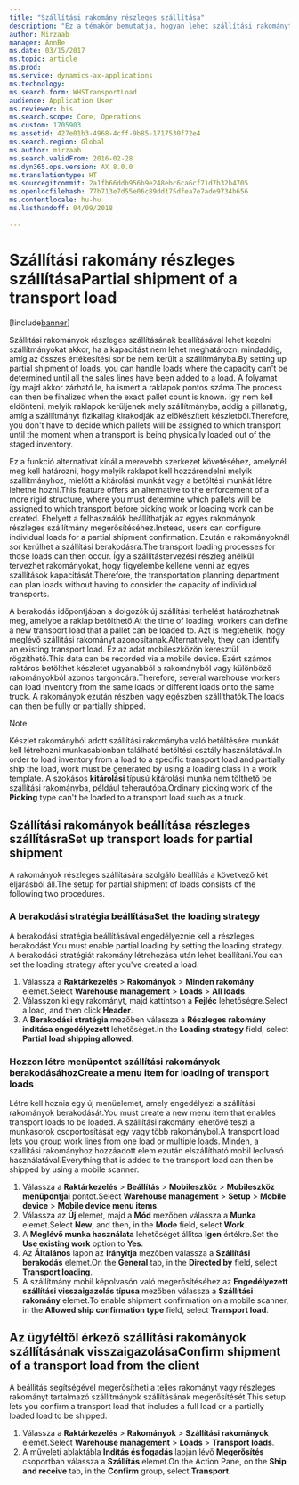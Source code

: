 ```yaml
---
title: "Szállítási rakomány részleges szállítása"
description: "Ez a témakör bemutatja, hogyan lehet szállítási rakományt részben szállítani és elhalasztani a szállítmányhoz tartozó kapacitás tervezését."
author: Mirzaab
manager: AnnBe
ms.date: 03/15/2017
ms.topic: article
ms.prod: 
ms.service: dynamics-ax-applications
ms.technology: 
ms.search.form: WHSTransportLoad
audience: Application User
ms.reviewer: bis
ms.search.scope: Core, Operations
ms.custom: 1705903
ms.assetid: 427e01b3-4968-4cff-9b85-1717530f72e4
ms.search.region: Global
ms.author: mirzaab
ms.search.validFrom: 2016-02-28
ms.dyn365.ops.version: AX 8.0.0
ms.translationtype: HT
ms.sourcegitcommit: 2a1fb66ddb956b9e248ebc6ca6cf71d7b32b4705
ms.openlocfilehash: 77b713e7d55e06c89dd175dfea7e7ade9734b656
ms.contentlocale: hu-hu
ms.lasthandoff: 04/09/2018

---
```


# <a name="partial-shipment-of-a-transport-load"></a><span data-ttu-id="92a6d-103">Szállítási rakomány részleges szállítása</span><span class="sxs-lookup"><span data-stu-id="92a6d-103">Partial shipment of a transport load</span></span>

[!include[banner](../includes/banner.md)]

<span data-ttu-id="92a6d-104">Szállítási rakományok részleges szállításának beállításával lehet kezelni szállítmányokat akkor, ha a kapacitást nem lehet meghatározni mindaddig, amíg az összes értékesítési sor be nem került a szállítmányba.</span><span class="sxs-lookup"><span data-stu-id="92a6d-104">By setting up partial shipment of loads, you can handle loads where the capacity can't be determined until all the sales lines have been added to a load.</span></span> <span data-ttu-id="92a6d-105">A folyamat így majd akkor zárható le, ha ismert a raklapok pontos száma.</span><span class="sxs-lookup"><span data-stu-id="92a6d-105">The process can then be finalized when the exact pallet count is known.</span></span> <span data-ttu-id="92a6d-106">Így nem kell eldönteni, melyik raklapok kerüljenek mely szállítmányba, addig a pillanatig, amíg a szállítmányt fizikailag kirakodják az előkészített készletből.</span><span class="sxs-lookup"><span data-stu-id="92a6d-106">Therefore, you don't have to decide which pallets will be assigned to which transport until the moment when a transport is being physically loaded out of the staged inventory.</span></span>

<span data-ttu-id="92a6d-107">Ez a funkció alternatívát kínál a merevebb szerkezet követéséhez, amelynél meg kell határozni, hogy melyik raklapot kell hozzárendelni melyik szállítmányhoz, mielőtt a kitárolási munkát vagy a betöltési munkát létre lehetne hozni.</span><span class="sxs-lookup"><span data-stu-id="92a6d-107">This feature offers an alternative to the enforcement of a more rigid structure, where you must determine which pallets will be assigned to which transport before picking work or loading work can be created.</span></span> <span data-ttu-id="92a6d-108">Ehelyett a felhasználók beállíthatják az egyes rakományok részleges szállítmány megerősítéséhez.</span><span class="sxs-lookup"><span data-stu-id="92a6d-108">Instead, users can configure individual loads for a partial shipment confirmation.</span></span> <span data-ttu-id="92a6d-109">Ezután e rakományoknál sor kerülhet a szállítási berakodásra.</span><span class="sxs-lookup"><span data-stu-id="92a6d-109">The transport loading processes for those loads can then occur.</span></span> <span data-ttu-id="92a6d-110">Így a szállítástervezési részleg anélkül tervezhet rakományokat, hogy figyelembe kellene venni az egyes szállítások kapacitását.</span><span class="sxs-lookup"><span data-stu-id="92a6d-110">Therefore, the transportation planning department can plan loads without having to consider the capacity of individual transports.</span></span>

<span data-ttu-id="92a6d-111">A berakodás időpontjában a dolgozók új szállítási terhelést határozhatnak meg, amelybe a raklap betölthető.</span><span class="sxs-lookup"><span data-stu-id="92a6d-111">At the time of loading, workers can define a new transport load that a pallet can be loaded to.</span></span> <span data-ttu-id="92a6d-112">Azt is megtehetik, hogy meglévő szállítási rakományt azonosítanak.</span><span class="sxs-lookup"><span data-stu-id="92a6d-112">Alternatively, they can identify an existing transport load.</span></span> <span data-ttu-id="92a6d-113">Ez az adat mobileszközön keresztül rögzíthető.</span><span class="sxs-lookup"><span data-stu-id="92a6d-113">This data can be recorded via a mobile device.</span></span> <span data-ttu-id="92a6d-114">Ezért számos raktáros betölthet készletet ugyanabból a rakományból vagy különböző rakományokból azonos targoncára.</span><span class="sxs-lookup"><span data-stu-id="92a6d-114">Therefore, several warehouse workers can load inventory from the same loads or different loads onto the same truck.</span></span> <span data-ttu-id="92a6d-115">A rakományok ezután részben vagy egészben szállíthatók.</span><span class="sxs-lookup"><span data-stu-id="92a6d-115">The loads can then be fully or partially shipped.</span></span>

> [!NOTE] 
> <span data-ttu-id="92a6d-116">Készlet rakományból adott szállítási rakományba való betöltésére munkát kell létrehozni munkasablonban található betöltési osztály használatával.</span><span class="sxs-lookup"><span data-stu-id="92a6d-116">In order to load inventory from a load to a specific transport load and partially ship the load, work must be generated by using a loading class in a work template.</span></span> <span data-ttu-id="92a6d-117">A szokásos **kitárolási** típusú kitárolási munka nem tölthető be szállítási rakományba, például teherautóba.</span><span class="sxs-lookup"><span data-stu-id="92a6d-117">Ordinary picking work of the **Picking** type can't be loaded to a transport load such as a truck.</span></span>

## <a name="set-up-transport-loads-for-partial-shipment"></a><span data-ttu-id="92a6d-118">Szállítási rakományok beállítása részleges szállításra</span><span class="sxs-lookup"><span data-stu-id="92a6d-118">Set up transport loads for partial shipment</span></span>

<span data-ttu-id="92a6d-119">A rakományok részleges szállítására szolgáló beállítás a következő két eljárásból áll.</span><span class="sxs-lookup"><span data-stu-id="92a6d-119">The setup for partial shipment of loads consists of the following two procedures.</span></span>

### <a name="set-the-loading-strategy"></a><span data-ttu-id="92a6d-120">A berakodási stratégia beállítása</span><span class="sxs-lookup"><span data-stu-id="92a6d-120">Set the loading strategy</span></span>

<span data-ttu-id="92a6d-121">A berakodási stratégia beállításával engedélyeznie kell a részleges berakodást.</span><span class="sxs-lookup"><span data-stu-id="92a6d-121">You must enable partial loading by setting the loading strategy.</span></span> <span data-ttu-id="92a6d-122">A berakodási stratégiát rakomány létrehozása után lehet beállítani.</span><span class="sxs-lookup"><span data-stu-id="92a6d-122">You can set the loading strategy after you've created a load.</span></span>

1. <span data-ttu-id="92a6d-123">Válassza a **Raktárkezelés** \> **Rakományok** \> **Minden rakomány** elemet.</span><span class="sxs-lookup"><span data-stu-id="92a6d-123">Select **Warehouse management** \> **Loads** \> **All loads**.</span></span>
2. <span data-ttu-id="92a6d-124">Válasszon ki egy rakományt, majd kattintson a **Fejléc** lehetőségre.</span><span class="sxs-lookup"><span data-stu-id="92a6d-124">Select a load, and then click **Header**.</span></span>
3. <span data-ttu-id="92a6d-125">A **Berakodási stratégia** mezőben válassza a **Részleges rakomány indítása engedélyezett** lehetőséget.</span><span class="sxs-lookup"><span data-stu-id="92a6d-125">In the **Loading strategy** field, select **Partial load shipping allowed**.</span></span>

### <a name="create-a-menu-item-for-loading-of-transport-loads"></a><span data-ttu-id="92a6d-126">Hozzon létre menüpontot szállítási rakományok berakodásához</span><span class="sxs-lookup"><span data-stu-id="92a6d-126">Create a menu item for loading of transport loads</span></span>

<span data-ttu-id="92a6d-127">Létre kell hoznia egy új menüelemet, amely engedélyezi a szállítási rakományok berakodását.</span><span class="sxs-lookup"><span data-stu-id="92a6d-127">You must create a new menu item that enables transport loads to be loaded.</span></span> <span data-ttu-id="92a6d-128">A szállítási rakomány lehetővé teszi a munkasorok csoportosítását egy vagy több rakományból.</span><span class="sxs-lookup"><span data-stu-id="92a6d-128">A transport load lets you group work lines from one load or multiple loads.</span></span> <span data-ttu-id="92a6d-129">Minden, a szállítási rakományhoz hozzáadott elem ezután elszállítható mobil leolvasó használatával.</span><span class="sxs-lookup"><span data-stu-id="92a6d-129">Everything that is added to the transport load can then be shipped by using a mobile scanner.</span></span>

1. <span data-ttu-id="92a6d-130">Válassza a **Raktárkezelés** \> **Beállítás** \> **Mobileszköz** \> **Mobileszköz menüpontjai** pontot.</span><span class="sxs-lookup"><span data-stu-id="92a6d-130">Select **Warehouse management** \> **Setup** \> **Mobile device** \> **Mobile device menu items**.</span></span>
2. <span data-ttu-id="92a6d-131">Válassza az **Új** elemet, majd a **Mód** mezőben válassza a **Munka** elemet.</span><span class="sxs-lookup"><span data-stu-id="92a6d-131">Select **New**, and then, in the **Mode** field, select **Work**.</span></span>
3. <span data-ttu-id="92a6d-132">A **Meglévő munka használata** lehetőséget állítsa **Igen** értékre.</span><span class="sxs-lookup"><span data-stu-id="92a6d-132">Set the **Use existing work** option to **Yes**.</span></span>
4. <span data-ttu-id="92a6d-133">Az **Általános** lapon az **Irányítja** mezőben válassza a **Szállítási berakodás** elemet.</span><span class="sxs-lookup"><span data-stu-id="92a6d-133">On the **General** tab, in the **Directed by** field, select **Transport loading**.</span></span>
5. <span data-ttu-id="92a6d-134">A szállítmány mobil képolvasón való megerősítéséhez az **Engedélyezett szállítási visszaigazolás típusa** mezőben válassza a **Szállítási rakomány** elemet.</span><span class="sxs-lookup"><span data-stu-id="92a6d-134">To enable shipment confirmation on a mobile scanner, in the **Allowed ship confirmation type** field, select **Transport load**.</span></span>

## <a name="confirm-shipment-of-a-transport-load-from-the-client"></a><span data-ttu-id="92a6d-135">Az ügyféltől érkező szállítási rakományok szállításának visszaigazolása</span><span class="sxs-lookup"><span data-stu-id="92a6d-135">Confirm shipment of a transport load from the client</span></span>

<span data-ttu-id="92a6d-136">A beállítás segítségével megerősítheti a teljes rakományt vagy részleges rakományt tartalmazó szállítmányok szállításának megerősítését.</span><span class="sxs-lookup"><span data-stu-id="92a6d-136">This setup lets you confirm a transport load that includes a full load or a partially loaded load to be shipped.</span></span>

1. <span data-ttu-id="92a6d-137">Válassza a **Raktárkezelés** \> **Rakományok** \> **Szállítási rakományok** elemet.</span><span class="sxs-lookup"><span data-stu-id="92a6d-137">Select **Warehouse management** \> **Loads** \> **Transport loads**.</span></span>
2. <span data-ttu-id="92a6d-138">A műveleti ablaktábla **Indítás és fogadás** lapján lévő **Megerősítés** csoportban válassza a **Szállítás** elemet.</span><span class="sxs-lookup"><span data-stu-id="92a6d-138">On the Action Pane, on the **Ship and receive** tab, in the **Confirm** group, select **Transport**.</span></span>

